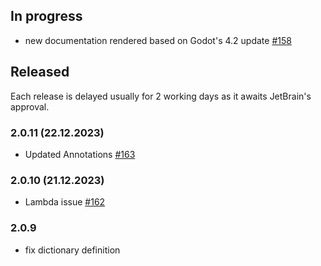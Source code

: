 ## In progress

+ new documentation rendered based on Godot's 4.2 update [#158](https://gitlab.com/IceExplosive/gdscript/-/issues/158)

## Released

Each release is delayed usually for 2 working days as it awaits JetBrain's approval.

### 2.0.11 (22.12.2023)

- Updated Annotations [#163](https://gitlab.com/IceExplosive/gdscript/-/issues/163)

### 2.0.10 (21.12.2023)

- Lambda issue [#162](https://gitlab.com/IceExplosive/gdscript/-/issues/162)

### 2.0.9

- fix dictionary definition
